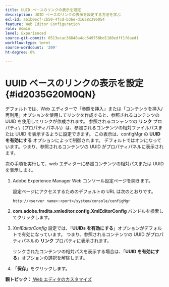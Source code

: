 ```yaml
---
title: UUID ベースのリンクの表示を設定
description: UUID ベースのリンクの表示を設定する方法を学ぶ
exl-id: ab1b0ecf-cb50-4fcd-b36e-d16a8c396054
feature: Web Editor Configuration
role: Admin
level: Experienced
source-git-commit: 0513ecac38840a4cc649758bd1180edff1f8aed1
workflow-type: tm+mt
source-wordcount: '209'
ht-degree: 0%

---
```


# UUID ベースのリンクの表示を設定 {#id2035G20M0QN}

デフォルトでは、Web エディターで「参照を挿入」または「コンテンツを挿入/再利用」オプションを使用してリンクを作成すると、参照されるコンテンツの UUID を使用してリンクが作成されます。 参照されるコンテンツの **リンク** プロパティ\（プロパティパネル\）は、参照されるコンテンツの相対ファイルパスまたは UUID を表示するように設定できます。 この表示は、configMgr の **UUID を有効にする** オプションによって制御されます。 デフォルトではオンになっています。つまり、参照されるコンテンツの UUID がプロパティパネルに表示されます。

次の手順を実行して、web エディターに参照コンテンツの相対パスまたは UUID を表示します。

1. Adobe Experience Manager Web コンソール設定ページを開きます。

   設定ページにアクセスするためのデフォルトの URL は次のとおりです。

   ```http
   http://<server name>:<port>/system/console/configMgr
   ```

1. **com.adobe.fmdita.xmleditor.config.XmlEditorConfig** バンドルを検索してクリックします。

1. *XmlEditorConfig* 設定では、「**UUIDs を有効にする**」オプションがデフォルトで有効になっています。 つまり、参照されるコンテンツの UUID がプロパティパネルの **リンク** プロパティに表示されます。

   リンクされたコンテンツの相対パスを表示する場合は、「**UUID を有効にする**」オプションの選択を解除します。

1. 「**保存**」をクリックします。


**親トピック：**&#x200B;[ Web エディタのカスタマイズ ](conf-web-editor.md)

